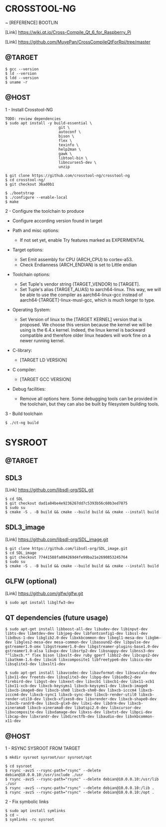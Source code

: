 # CROSSTOOL-NG
~
[REFERENCE] BOOTLIN

[Link] https://wiki.qt.io/Cross-Compile_Qt_6_for_Raspberry_Pi

[Link] https://github.com/MuyePan/CrossCompileQtForRpi/tree/master

## @TARGET

    $ gcc --version
    $ ld --version
    $ ldd --version
    $ uname -r

## @HOST

1 - Install Crosstool-NG

    TODO: review dependencies
    $ sudo apt install -y build-essential \
                            git \
                            autoconf \
                            bison \
                            flex \
                            texinfo \
                            help2man \
                            gawk \
                            libtool-bin \
                            libncurses5-dev \
                            unzip
    
    $ git clone https://github.com/crosstool-ng/crosstool-ng
    $ cd crosstool-ng/
    $ git checkout 36ad0b1
    
    $ ./bootstrap
    $ ./configure --enable-local
    $ make


2 - Configure the toolchain to produce
- Configure according version found in target
- Path and misc options: 
    * If not set yet, enable Try features marked as EXPERIMENTAL

- Target options:
    * Set Emit assembly for CPU (ARCH_CPU) to cortex-a53.
    * Check Endianness (ARCH_ENDIAN) is set to Little endian

- Toolchain options:
    * Set Tuple's vendor string (TARGET_VENDOR) to [TARGET].
    * Set Tuple's alias (TARGET_ALIAS) to aarch64-linux. This way, we will be able to use
the compiler as aarch64-linux-gcc instead of aarch64-[TARGET]-linux-musl-gcc, which
is much longer to type.

- Operating System:
    * Set Version of linux to the [TARGET KERNEL] version that is proposed. We choose this version because
the kernel we will be using is the 6.4.x kernel. Indeed, the linux kernel is backward
compatible and therefore older linux headers will work fine on a newer running kernel.

- C-library:
    * [TARGET LD VERSION]

- C compiler:
    * [TARGET GCC VERSION]

- Debug facilities:
    * Remove all options here. Some debugging tools can be provided in the toolchain, but they
can also be built by filesystem building tools.

3 - Build toolchain

    $ ./ct-ng build
    
# SYSROOT
## @TARGET

## SDL3
[Link] https://github.com/libsdl-org/SDL.git
    
    $ cd SDL
    $ git checkout dad1a84be4e9236267dd7c5393b56c60b3ed7875
    $ sudo su
    $ cmake -S . -B build && cmake --build build && cmake --install build

## SDL3_image
[Link] https://github.com/libsdl-org/SDL_image.git
    
    $ git clone https://github.com/libsdl-org/SDL_image.git
    $ cd SDL_image
    $ git checkout 77441588fa084269d4fe99ba21e2690853245764
    $ sudo su
    $ cmake -S . -B build && cmake --build build && cmake --install build

## GLFW (optional)
[Link] https://github.com/glfw/glfw.git
    
    $ sudo apt install libglfw3-dev
    
## QT dependencies (future usage)

    $ sudo apt-get install libboost-all-dev libudev-dev libinput-dev libts-dev libmtdev-dev libjpeg-dev libfontconfig1-dev libssl-dev libdbus-1-dev libglib2.0-dev libxkbcommon-dev libegl1-mesa-dev libgbm-dev libgles2-mesa-dev mesa-common-dev libasound2-dev libpulse-dev gstreamer1.0-omx libgstreamer1.0-dev libgstreamer-plugins-base1.0-dev  gstreamer1.0-alsa libvpx-dev libsrtp2-dev libsnappy-dev libnss3-dev "^libxcb.*" flex bison libxslt-dev ruby gperf libbz2-dev libcups2-dev libatkmm-1.6-dev libxi6 libxcomposite1 libfreetype6-dev libicu-dev libsqlite3-dev libxslt1-dev

    $ sudo apt-get install libavcodec-dev libavformat-dev libswscale-dev libx11-dev freetds-dev libsqlite3-dev libpq-dev libiodbc2-dev firebird-dev libgst-dev libxext-dev libxcb1 libxcb1-dev libx11-xcb1 libx11-xcb-dev libxcb-keysyms1 libxcb-keysyms1-dev libxcb-image0 libxcb-image0-dev libxcb-shm0 libxcb-shm0-dev libxcb-icccm4 libxcb-icccm4-dev libxcb-sync1 libxcb-sync-dev libxcb-render-util0 libxcb-render-util0-dev libxcb-xfixes0-dev libxrender-dev libxcb-shape0-dev libxcb-randr0-dev libxcb-glx0-dev libxi-dev libdrm-dev libxcb-xinerama0 libxcb-xinerama0-dev libatspi2.0-dev libxcursor-dev libxcomposite-dev libxdamage-dev libxss-dev libxtst-dev libpci-dev libcap-dev libxrandr-dev libdirectfb-dev libaudio-dev libxkbcommon-x11-dev

## @HOST

1 - RSYNC SYSROOT FROM TARGET

    $ mkdir sysroot sysroot/usr sysroot/opt
    
    $ cd sysroot   
    $ rsync -avzS --rsync-path="rsync" --delete debian@10.0.0.10:/usr/include ./usr
    $ rsync -avzS --rsync-path="rsync" --delete debian@10.0.0.10:/usr/lib ./usr 
    $ rsync -avzS --rsync-path="rsync" --delete debian@10.0.0.10:/lib .
    $ rsync -avzS --rsync-path="rsync" --delete debian@10.0.0.10:/opt .

2 - Fix symbolic links

    $ sudo apt install symlinks
    $ cd ~
    $ symlinks -rc sysroot
